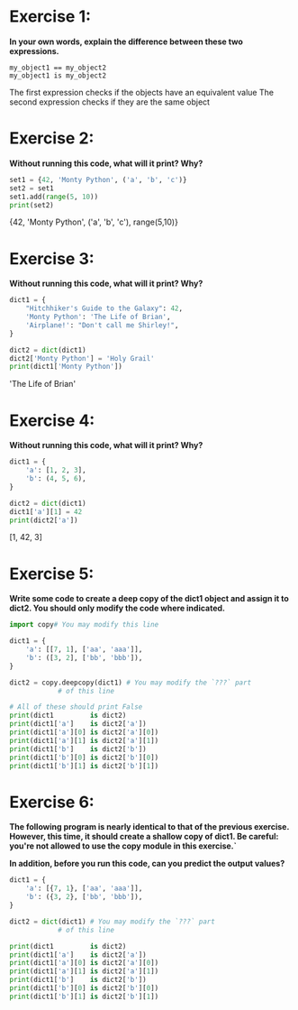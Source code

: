 # Exercise 1:
**In your own words, explain the difference between these two expressions.**
```
my_object1 == my_object2
my_object1 is my_object2
```

The first expression checks if the objects have an equivalent value
The second expression checks if they are the same object

# Exercise 2:
**Without running this code, what will it print? Why?**

```python
set1 = {42, 'Monty Python', ('a', 'b', 'c')}
set2 = set1
set1.add(range(5, 10))
print(set2)
```

{42, 'Monty Python', ('a', 'b', 'c'), range(5,10)}

# Exercise 3:
**Without running this code, what will it print? Why?**

```python
dict1 = {
    "Hitchhiker's Guide to the Galaxy": 42,
    'Monty Python': 'The Life of Brian',
    'Airplane!': "Don't call me Shirley!",
}

dict2 = dict(dict1)
dict2['Monty Python'] = 'Holy Grail'
print(dict1['Monty Python'])
```
'The Life of Brian'


# Exercise 4:
**Without running this code, what will it print? Why?**

```python
dict1 = {
    'a': [1, 2, 3],
    'b': (4, 5, 6),
}

dict2 = dict(dict1)
dict1['a'][1] = 42
print(dict2['a'])
```
[1, 42, 3]


# Exercise 5:
**Write some code to create a deep copy of the dict1 object and assign it to dict2. 
You should only modify the code where indicated.**

```python
import copy# You may modify this line

dict1 = {
    'a': [[7, 1], ['aa', 'aaa']],
    'b': ([3, 2], ['bb', 'bbb']),
}

dict2 = copy.deepcopy(dict1) # You may modify the `???` part
            # of this line

# All of these should print False
print(dict1         is dict2)
print(dict1['a']    is dict2['a'])
print(dict1['a'][0] is dict2['a'][0])
print(dict1['a'][1] is dict2['a'][1])
print(dict1['b']    is dict2['b'])
print(dict1['b'][0] is dict2['b'][0])
print(dict1['b'][1] is dict2['b'][1])

```


# Exercise 6:
**The following program is nearly identical to that of the previous exercise. 
However, this time, it should create a shallow copy of dict1. 
Be careful: you're not allowed to use the copy module in this exercise.`**

**In addition, before you run this code, can you predict the output values?**

```python
dict1 = {
    'a': [{7, 1}, ['aa', 'aaa']],
    'b': ({3, 2}, ['bb', 'bbb']),
}

dict2 = dict(dict1) # You may modify the `???` part
            # of this line

print(dict1         is dict2)
print(dict1['a']    is dict2['a'])
print(dict1['a'][0] is dict2['a'][0])
print(dict1['a'][1] is dict2['a'][1])
print(dict1['b']    is dict2['b'])
print(dict1['b'][0] is dict2['b'][0])
print(dict1['b'][1] is dict2['b'][1])
```
